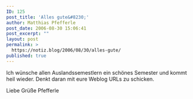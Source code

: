 ```yaml
---
ID: 125
post_title: 'Alles gute&#8230;'
author: Matthias Pfefferle
post_date: 2006-08-30 15:06:41
post_excerpt: ""
layout: post
permalink: >
  https://notiz.blog/2006/08/30/alles-gute/
published: true
---
```

Ich wünsche allen Auslandssemestlern ein schönes Semester und kommt heil wieder. Denkt daran mit eure Weblog URLs zu schicken.

Liebe Grüße
Pfefferle